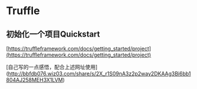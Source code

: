 # Truffle
## 初始化一个项目Quickstart
[https://truffleframework.com/docs/getting_started/project](https://truffleframework.com/docs/getting_started/project)

[自己写的一点感悟，配合上述网址使用]
(http://bbfdb076.wiz03.com/share/s/2X_r1S09nA3z2p2way2DKAAg3Bi6bb1804AJ258MEH3X1LVM)
